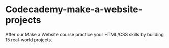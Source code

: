# Codecademy-make-a-website-projects
After our Make a Website course practice your HTML/CSS skills by building 15 real-world projects.
